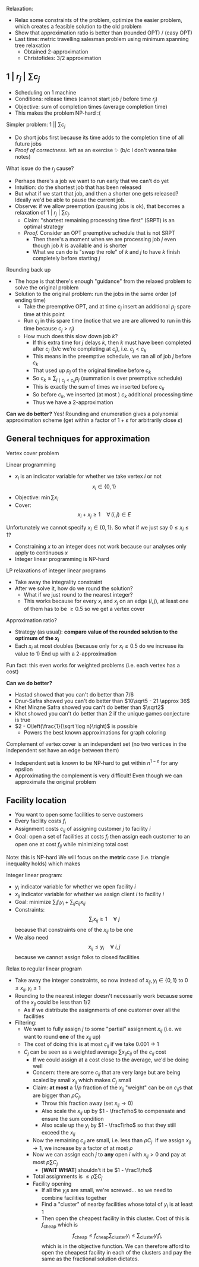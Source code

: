 Relaxation:
- Relax some constraints of the problem, optimize the easier problem, which creates a feasible solution to the old problem
- Show that approximation ratio is better than (rounded OPT) / (easy OPT)
- Last time: metric travelling salesman problem using minimum spanning tree relaxation
	- Obtained 2-approximation
	- Christofides: 3/2 approximation
## 1 | $r_j$ | $\sum c_j$
- Scheduling on 1 machine
- Conditions: release times (cannot start job $j$ before time $r_j$)
- Objective: sum of completion times (average completion time)
- This makes the problem NP-hard :(

Simpler problem: 1 || $\sum c_j$
- Do short jobs first because its time adds to the completion time of all future jobs
- *Proof of correctness.* left as an exercise ✨ (b/c I don't wanna take notes)

What issue do the $r_j$ cause?
- Perhaps there's a job we want to run early that we can't do yet
- Intuition: do the shortest job that has been released
- But what if we start that job, and then a shorter one gets released? Ideally we'd be able to pause the current job.
- Observe: if we allow preemption (pausing jobs is ok), that becomes a relaxation of 1 | $r_j$ | $\sum c_j$.
	- Claim: "shortest remaining processing time first" (SRPT) is an optimal strategy
	- *Proof.* Consider an OPT preemptive schedule that is not SRPT
		- Then there's a moment when we are processing job $j$ even though job $k$ is available and is shorter
		- What we can do is "swap the role" of $k$ and $j$ to have $k$ finish completely before starting $j$

Rounding back up
- The hope is that there's enough "guidance" from the relaxed problem to solve the original problem
- Solution to the original problem: run the jobs in the same order (of ending time)
	- Take the preemptive OPT, and at time $c_j$ insert an additional $p_j$ spare time at this point
	- Run $c_j$ in this spare time (notice that we are are allowed to run in this time because $c_j > r_j$)
	- How much does this slow down job $k$?
		- If this extra time for $j$ delays $k$, then $k$ must have been completed after $c_j$ (b/c we're completing at $c_j)$, i.e. $c_j < c_k$
		- This means in the preemptive schedule, we ran all of job $j$ before $c_k$
		- That used up $p_j$ of the original timeline before $c_k$
		- So $c_k \ge \sum_{j \mid c_j < c_k} p_j$ (summation is over preemptive schedule)
		- This is exactly the sum of times we inserted before $c_k$
		- So before $c_k$, we inserted (at most ) $c_k$ additional processing time
		- Thus we have a 2-approximation

**Can we do better?**
Yes! Rounding and enumeration gives a polynomial approximation scheme (get within a factor of $1 + \varepsilon$ for arbitrarily close $\varepsilon$)
## General techniques for approximation
Vertex cover problem

Linear programming
- $x_i$ is an indicator variable for whether we take vertex $i$ or not
  $$x_i \in \{0, 1\}$$
- Objective: $\min \sum x_i$
- Cover:
  $$x_i + x_j \ge 1 \quad \forall\, (i, j) \in E $$

Unfortunately we cannot specify $x_i \in \{0, 1\}$. So what if we just say $0 \le x_i \le 1$?
- Constraining $x$ to an integer does not work because our analyses only apply to continuous $x$
- Integer linear programming is NP-hard

LP relaxations of integer linear programs
- Take away the integrality constraint
- After we solve it, how do we round the solution?
	- What if we just round to the nearest integer?
	- This works because for every $x_i$ and $x_j$ on an edge $(i, j)$, at least one of them has to be $\ge 0.5$ so we get a vertex cover

Approximation ratio?
- Strategy (as usual): **compare value of the rounded solution to the optimum of the $x_i$**
- Each $x_i$ at most doubles (because only for $x_i \ge 0.5$ do we increase its value to $1$)
End up with a 2-approximation

Fun fact: this even works for weighted problems (i.e. each vertex has a cost)

**Can we do better?**
- Hastad showed that you can't do better than 7/6
- Dnur-Safra showed you can't do better than $10\sqrt5 - 21 \approx 36$
- Khet Minzne Safra showed you can't do better than $\sqrt2$
- Khot showed you can't do better than $2$ if the unique games conjecture is true
- $2 - O\left(\frac{1}{\sqrt \log n}\right)$ is possible
	- Powers the best known approximations for graph coloring

Complement of vertex cover is an independent set (no two vertices in the independent set have an edge between them)
- Independent set is known to be NP-hard to get within $n^{1-\varepsilon}$ for any epsilon
- Approximating the complement is very difficult! Even though we can approximate the original problem
## Facility location
- You want to open some facilities to serve customers
- Every facility costs $f_i$
- Assignment costs $c_{ij}$ of assigning customer $j$ to facility $i$
- Goal: open a set of facilities at costs $f_i$ then assign each customer to an open one at cost $f_{ij}$ while minimizing total cost

Note: this is NP-hard
We will focus on the **metric** case (i.e. triangle inequality holds) which makes

Integer linear program:
- $y_i$ indicator variable for whether we open facility $i$
- $x_{ij}$ indicator variable for whether we assign client $i$ to facility $i$
- Goal: minimize $\sum_i f_i y_i + \sum_{ij} c_{ij} x_{ij}$
- Constraints:
  $$\sum_i x_{ij} \ge 1 \quad \forall\ j $$
  because that constraints one of the $x_{ij}$ to be one
- We also need
  $$x_{ij} \le y_i \quad \forall\ i,j $$
  because we cannot assign folks to closed facilities

Relax to regular linear program
- Take away the integer constraints, so now instead of $x_{ij}, y_i \in \{0, 1\}$ to $0 \le x_{ij}, y_i \le 1$
- Rounding to the nearest integer doesn't necessarily work because some of the $x_{ij}$ could be less than 1/2
	- As if we distribute the assignments of one customer over all the facilities
- Filtering:
	- We want to fully assign $j$ to some "partial" assignment $x_{ij}$ (i.e. we want to round **one** of the $x_{ij}$ up)
	- The cost of doing this is at most $c_{ij}$ if we take 0.001 -> 1
	- $C_j$ can be seen as a weighted average $\sum x_{ij} c_{ij}$ of the $c_{ij}$ cost
		- If we could assign at a cost close to the average, we'd be doing well
		- Concern: there are some $c_{ij}$ that are very large but are being scaled by small $x_{ij}$ which makes $C_j$ small
		- Claim: **at most** a $1/\rho$ fraction of the $x_{ij}$ "weight" can be on $c_{ij}$s that are bigger than $\rho C_j$. 
			- Throw this fraction away (set $x_{ij} \rightarrow 0$)
			- Also scale the $x_{ij}$ up by $1 - \frac1\rho$ to compensate and ensure the sum condition
			- Also scale up the $y_i$ by $1 - \frac1\rho$ so that they still exceed the $x_{ij}$
		- Now the remaining $c_{ij}$ are small, i.e. less than $\rho C_j$. If we assign $x_{ij} \rightarrow 1$, we increase by a factor of at most $\rho$
		- Now we can assign each $j$ to **any** open $i$ with $x_{ij} > 0$ and pay at most $p \sum C_j$
			- [**WAIT WHAT**] shouldn't it be $1 - \frac1\rho$
		- Total assignments is $\le \rho \sum C_j$
		- Facility opening
			- If all the $y_i$s are small, we're screwed... so we need to combine facilities together
			- Find a "cluster" of nearby facilities whose total of $y_i$ is at least 1
			- Then open the cheapest facility in this cluster. Cost of this is $f_\text{cheap}$ which is
			  $$f_\text{cheap} \le f_\text{cheap} \sum_\text{cluster} y_i \le \sum_\text{cluster} y_i f_i, $$
			  which is in the objective function. We can therefore afford to open the cheapest facility in each of the clusters and pay the same as the fractional solution dictates.

